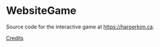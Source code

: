 # WebsiteGame

Source code for the interactive game at https://harperkim.ca.

[Credits](https://harperkim.ca/credits)
